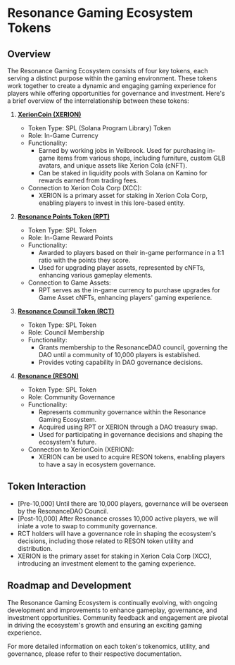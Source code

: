 # Resonance Gaming Ecosystem Tokens

## Overview

The Resonance Gaming Ecosystem consists of four key tokens, each serving a distinct purpose within the gaming environment. These tokens work together to create a dynamic and engaging gaming experience for players while offering opportunities for governance and investment. Here's a brief overview of the interrelationship between these tokens:

1. **[XerionCoin (XERION)](https://github.com/PlayResonance/whitepaper/blob/main/tokenomics/xerioncoin.md)**
   - Token Type: SPL (Solana Program Library) Token
   - Role: In-Game Currency
   - Functionality:
     - Earned by working jobs in Veilbrook. Used for purchasing in-game items from various shops, including furniture, custom GLB avatars, and unique assets like Xerion Cola (cNFT).
     - Can be staked in liquidity pools with Solana on Kamino for rewards earned from trading fees.
   - Connection to Xerion Cola Corp (XCC):
     - XERION is a primary asset for staking in Xerion Cola Corp, enabling players to invest in this lore-based entity.

2. **[Resonance Points Token (RPT)](https://github.com/PlayResonance/whitepaper/blob/main/tokenomics/rpt.md)**
   - Token Type: SPL Token
   - Role: In-Game Reward Points
   - Functionality:
     - Awarded to players based on their in-game performance in a 1:1 ratio with the points they score.
     - Used for upgrading player assets, represented by cNFTs, enhancing various gameplay elements.
   - Connection to Game Assets:
     - RPT serves as the in-game currency to purchase upgrades for Game Asset cNFTs, enhancing players' gaming experience.

3. **[Resonance Council Token (RCT)](https://github.com/PlayResonance/whitepaper/blob/main/tokenomics/rct.md)**
   - Token Type: SPL Token
   - Role: Council Membership
   - Functionality:
     - Grants membership to the ResonanceDAO council, governing the DAO until a community of 10,000 players is established.
     - Provides voting capability in DAO governance decisions.

4. **[Resonance (RESON)](https://github.com/PlayResonance/whitepaper/blob/main/tokenomics/reson.md)**
   - Token Type: SPL Token
   - Role: Community Governance
   - Functionality:
     - Represents community governance within the Resonance Gaming Ecosystem.
     - Acquired using RPT or XERION through a DAO treasury swap.
     - Used for participating in governance decisions and shaping the ecosystem's future.
   - Connection to XerionCoin (XERION):
     - XERION can be used to acquire RESON tokens, enabling players to have a say in ecosystem governance.

## Token Interaction

- [Pre-10,000] Until there are 10,000 players, governance will be overseen by the ResonanceDAO Council.
- [Post-10,000] After Resonance crosses 10,000 active players, we will iniate a vote to swap to community governance.
- RCT holders will have a governance role in shaping the ecosystem's decisions, including those related to RESON token utility and distribution.
- XERION is the primary asset for staking in Xerion Cola Corp (XCC), introducing an investment element to the gaming experience.

## Roadmap and Development

The Resonance Gaming Ecosystem is continually evolving, with ongoing development and improvements to enhance gameplay, governance, and investment opportunities. Community feedback and engagement are pivotal in driving the ecosystem's growth and ensuring an exciting gaming experience.

For more detailed information on each token's tokenomics, utility, and governance, please refer to their respective documentation.

